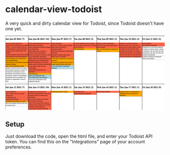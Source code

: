 # calendar-view-todoist
A very quick and dirty calendar view for Todoist, since Todoist doesn't have one yet.

![Screenshot of the program](sample.png)

## Setup
Just download the code, open the html file, and enter your Todoist API token.
You can find this on the "Integrations" page of your account preferences.
